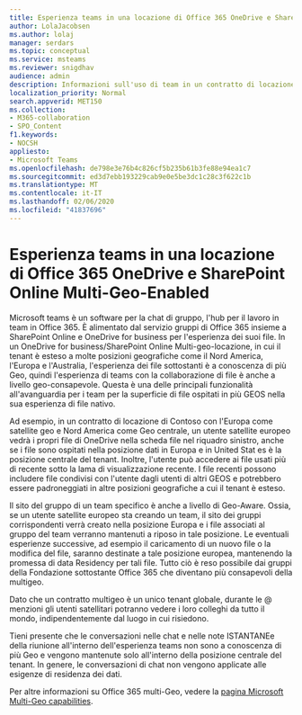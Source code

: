```yaml
---
title: Esperienza teams in una locazione di Office 365 OneDrive e SharePoint Online Multi-Geo-Enabled
author: LolaJacobsen
ms.author: lolaj
manager: serdars
ms.topic: conceptual
ms.service: msteams
ms.reviewer: snigdhav
audience: admin
description: Informazioni sull'uso di team in un contratto di locazione di Office 365 OneDrive e SharePoint Online Multi-Geo-Enabled.
localization_priority: Normal
search.appverid: MET150
ms.collection:
- M365-collaboration
- SPO_Content
f1.keywords:
- NOCSH
appliesto:
- Microsoft Teams
ms.openlocfilehash: de798e3e76b4c826cf5b235b61b3fe88e94ea1c7
ms.sourcegitcommit: ed3d7ebb193229cab9e0e5be3dc1c28c3f622c1b
ms.translationtype: MT
ms.contentlocale: it-IT
ms.lasthandoff: 02/06/2020
ms.locfileid: "41837696"
---
```

<a name="teams-experience-in-an-office-365-onedrive-and-sharepoint-online-multi-geo-enabled-tenancy"></a>Esperienza teams in una locazione di Office 365 OneDrive e SharePoint Online Multi-Geo-Enabled
===========================================

Microsoft teams è un software per la chat di gruppo, l'hub per il lavoro in team in Office 365. È alimentato dal servizio gruppi di Office 365 insieme a SharePoint Online e OneDrive for business per l'esperienza dei suoi file. In un OneDrive for business/SharePoint Online Multi-geo-locazione, in cui il tenant è esteso a molte posizioni geografiche come il Nord America, l'Europa e l'Australia, l'esperienza dei file sottostanti è a conoscenza di più Geo, quindi l'esperienza di teams con la collaborazione di file è anche a livello geo-consapevole. Questa è una delle principali funzionalità all'avanguardia per i team per la superficie di file ospitati in più GEOS nella sua esperienza di file nativo.

Ad esempio, in un contratto di locazione di Contoso con l'Europa come satellite geo e Nord America come Geo centrale, un utente satellite europeo vedrà i propri file di OneDrive nella scheda file nel riquadro sinistro, anche se i file sono ospitati nella posizione dati in Europa e in United Stat es è la posizione centrale del tenant. Inoltre, l'utente può accedere ai file usati più di recente sotto la lama di visualizzazione recente. I file recenti possono includere file condivisi con l'utente dagli utenti di altri GEOS e potrebbero essere padroneggiati in altre posizioni geografiche a cui il tenant è esteso. 

Il sito del gruppo di un team specifico è anche a livello di Geo-Aware. Ossia, se un utente satellite europeo sta creando un team, il sito dei gruppi corrispondenti verrà creato nella posizione Europa e i file associati al gruppo del team verranno mantenuti a riposo in tale posizione. Le eventuali esperienze successive, ad esempio il caricamento di un nuovo file o la modifica del file, saranno destinate a tale posizione europea, mantenendo la promessa di data Residency per tali file. Tutto ciò è reso possibile dai gruppi della Fondazione sottostante Office 365 che diventano più consapevoli della multigeo.

Dato che un contratto multigeo è un unico tenant globale, durante le @ menzioni gli utenti satellitari potranno vedere i loro colleghi da tutto il mondo, indipendentemente dal luogo in cui risiedono. 

Tieni presente che le conversazioni nelle chat e nelle note ISTANTANEe della riunione all'interno dell'esperienza teams non sono a conoscenza di più Geo e vengono mantenute solo all'interno della posizione centrale del tenant. In genere, le conversazioni di chat non vengono applicate alle esigenze di residenza dei dati.

Per altre informazioni su Office 365 multi-Geo, vedere la [pagina Microsoft Multi-Geo capabilities](https://aka.ms/multi-geo).